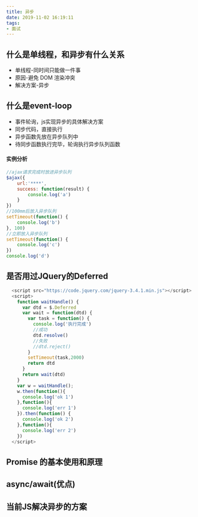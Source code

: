 ```yaml
---
title: 异步
date: 2019-11-02 16:19:11
tags: 
- 面试
---
```



## 什么是单线程，和异步有什么关系
+ 单线程-同时间只能做一件事
+ 原因-避免 DOM 渲染冲突 
+ 解决方案-异步

## 什么是event-loop
+ 事件轮询，js实现异步的具体解决方案
+ 同步代码，直接执行
+ 异步函数先放在异步队列中
+ 待同步函数执行完毕，轮询执行异步队列函数

#### 实例分析
```javaScript
//ajax请求完成时放进异步队列
$ajax({
    url:'****',
    success: function(result) {
        console.log('a')    
    }
})
//100mm后放入异步队列
setTimeout(function() {
    console.log('b')
}, 100)
//立即放入异步队列
setTimeout(function() {
    console.log('c')
})
console.log('d')
```
## 是否用过JQuery的Deferred
```javaScript
  <script src="https://code.jquery.com/jquery-3.4.1.min.js"></script>
  <script>
    function waitHandle() {
      var dtd = $.Deferred
      var wait = function(dtd) {
        var task = function() {
          console.log('执行完成')
          //成功
          dtd.resolve()
          //失败
          //dtd.reject()
        }
        setTimeout(task,2000)
        return dtd
      }
      return wait(dtd)
    }
    var w = waitHandle();
    w.then(function(){
      console.log('ok 1')
    },function(){
      console.log('err 1')
    }).then(function() {
      console.log('ok 2')
    },function(){
      console.log('err 2')
    })
  </script>
```
## Promise 的基本使用和原理
## async/await(优点)
## 当前JS解决异步的方案
 